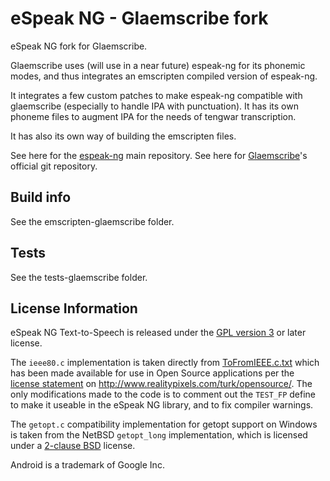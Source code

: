 # eSpeak NG - Glaemscribe fork

eSpeak NG fork for Glaemscribe.

Glaemscribe uses (will use in a near future) espeak-ng for its phonemic modes, and thus integrates an emscripten compiled version of espeak-ng.
 
It integrates a few custom patches to make espeak-ng compatible with glaemscribe (especially to handle IPA with punctuation). It has its own phoneme files to augment IPA for the needs of tengwar transcription. 

It has also its own way of building the emscripten files.

See here for the [espeak-ng](https://github.com/espeak-ng/espeak-ng) main repository.
See here for [Glaemscribe](https://github.com/BenTalagan/glaemscribe)'s official git repository.

## Build info

See the emscripten-glaemscribe folder.

## Tests

See the tests-glaemscribe folder.

## License Information

eSpeak NG Text-to-Speech is released under the [GPL version 3](COPYING) or
later license.

The `ieee80.c` implementation is taken directly from
[ToFromIEEE.c.txt](http://www.realitypixels.com/turk/opensource/ToFromIEEE.c.txt)
which has been made available for use in Open Source applications per the
[license statement](COPYING.IEEE) on http://www.realitypixels.com/turk/opensource/.
The only modifications made to the code is to comment out the `TEST_FP` define
to make it useable in the eSpeak NG library, and to fix compiler warnings.

The `getopt.c` compatibility implementation for getopt support on Windows is
taken from the NetBSD `getopt_long` implementation, which is licensed under a
[2-clause BSD](COPYING.BSD2) license.

Android is a trademark of Google Inc.
